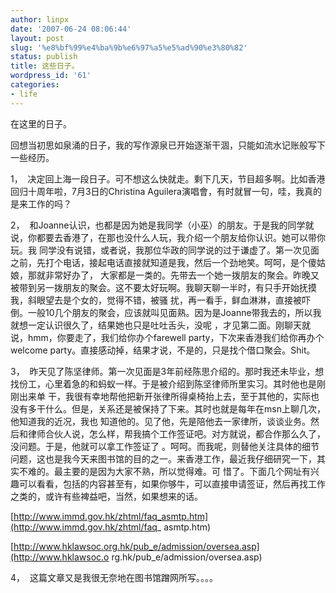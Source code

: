 ```yaml
---
author: linpx
date: '2007-06-24 08:06:44'
layout: post
slug: '%e8%bf%99%e4%ba%9b%e6%97%a5%e5%ad%90%e3%80%82'
status: publish
title: 这些日子。
wordpress_id: '61'
categories:
- life
---
```


在这里的日子。


回想当初思如泉涌的日子，我的写作源泉已开始逐渐干涸，只能如流水记账般写下一些经历。

1，  决定回上海一段日子。可不想这么快就走。剩下几天，节目超多啊。比如香港回归十周年啦，7月3日的Christina
Aguilera演唱會，有时就冒一句，哇，我真的是来工作的吗？

2，  和Joanne认识，也都是因为她是我同学（小巫）的朋友。于是我的同学就说，你都要去香港了，在那也没什么人玩，我介绍一个朋友给你认识。她可以带你玩。我
同学没有说错，或者说，我那位华政的同学说的过于谦虚了。第一次见面之前，先打个电话，接起电话直接就知道是我，然后一个劲地笑。呵呵，是个傻姑娘，那就非常好办了，
大家都是一类的。先带去一个她一拨朋友的聚会。昨晚又被带到另一拨朋友的聚会。这不要太好玩啊。我聊天聊一半时，有只手开始抚摸我，斜眼望去是个女的，觉得不错，被骚
扰，再一看手，鲜血淋淋，直接被吓倒。一般10几个朋友的聚会，应该就叫见面熟。因为是Joanne带我去的，所以我就想一定认识很久了，结果她也只是吐吐舌头，没呢
，才见第二面。刚聊天就说，hmm，你要走了，我们给你办个farewell party，下次来香港我们给你再办个welcome
party。直接感动掉，结果才说，不是的，只是找个借口聚会。Shit。

3，  昨天见了陈坚律师。第一次见面是3年前经陈思介绍的。那时我还未毕业，想找份工，心里着急的和蚂蚁一样。于是被介绍到陈坚律师所里实习。其时他也是刚刚出来单
干，我很有幸地帮他把新开张律所得桌椅抬上去，至于其他的，实际也没有多干什么。但是，关系还是被保持了下来。其时也就是每年在msn上聊几次，他知道我的近况，我也
知道他的。见了他，先是陪他去一家律所，谈谈业务。然后和律师合伙人说，怎么样，帮我搞个工作签证吧。对方就说，都合作那么久了，没问题。于是，他就可以拿工作签证了
。呵呵。而我呢，则替他关注具体的细节问题，这也是我今天来图书馆的目的之一。来香港工作，最近我仔细研究一下，其实不难的。最主要的是因为大家不熟，所以觉得难。可
惜了。下面几个网址有兴趣可以看看，包括的内容甚至有，如果你够牛，可以直接申请签证，然后再找工作之类的，或许有些裨益吧，当然，如果想来的话。

[http://www.immd.gov.hk/zhtml/faq_asmtp.htm](http://www.immd.gov.hk/zhtml/faq_
asmtp.htm)

[http://www.hklawsoc.org.hk/pub_e/admission/oversea.asp](http://www.hklawsoc.o
rg.hk/pub_e/admission/oversea.asp)

4，  这篇文章又是我很无奈地在图书馆蹭网所写。。。。

